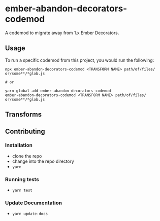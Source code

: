 # ember-abandon-decorators-codemod


A codemod to migrate away from 1.x Ember Decorators.

## Usage

To run a specific codemod from this project, you would run the following:

```
npx ember-abandon-decorators-codemod <TRANSFORM NAME> path/of/files/ or/some**/*glob.js

# or

yarn global add ember-abandon-decorators-codemod
ember-abandon-decorators-codemod <TRANSFORM NAME> path/of/files/ or/some**/*glob.js
```

## Transforms

<!--TRANSFORMS_START-->
<!--TRANSFORMS_END-->

## Contributing

### Installation

* clone the repo
* change into the repo directory
* `yarn`

### Running tests

* `yarn test`

### Update Documentation

* `yarn update-docs`